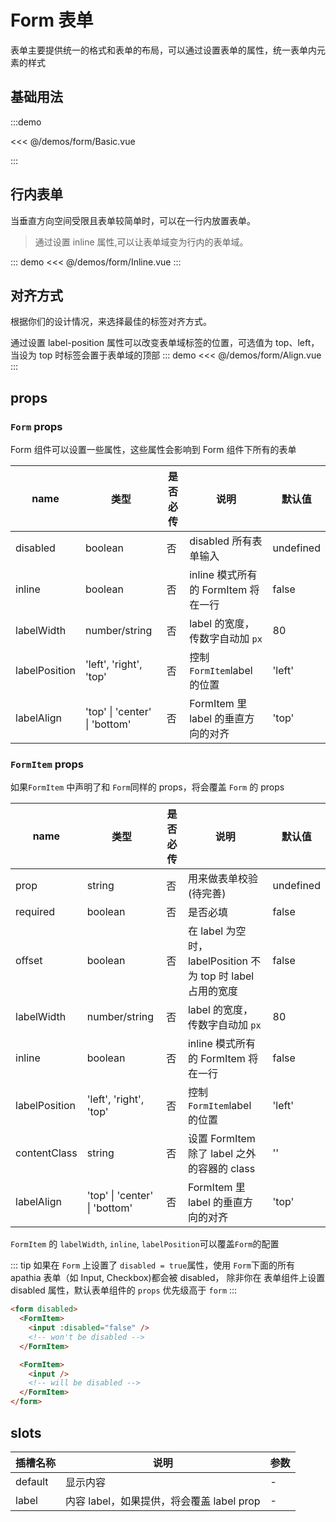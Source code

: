 # Form 表单

表单主要提供统一的格式和表单的布局，可以通过设置表单的属性，统一表单内元素的样式

## 基础用法

:::demo

<<< @/demos/form/Basic.vue

:::

## 行内表单

当垂直方向空间受限且表单较简单时，可以在一行内放置表单。

> 通过设置 inline 属性,可以让表单域变为行内的表单域。

::: demo
<<< @/demos/form/Inline.vue
:::

## 对齐方式

根据你们的设计情况，来选择最佳的标签对齐方式。

通过设置 label-position 属性可以改变表单域标签的位置，可选值为 top、left， 当设为 top 时标签会置于表单域的顶部
::: demo
<<< @/demos/form/Align.vue
:::

## props

### `Form` props

Form 组件可以设置一些属性，这些属性会影响到 Form 组件下所有的表单

| name          | 类型                          | 是否必传 | 说明                                | 默认值    |
| ------------- | ----------------------------- | -------- | ----------------------------------- | --------- |
| disabled      | boolean                       | 否       | disabled 所有表单输入               | undefined |
| inline        | boolean                       | 否       | inline 模式所有的 FormItem 将在一行 | false     |
| labelWidth    | number/string                 | 否       | label 的宽度，传数字自动加 `px`     | 80        |
| labelPosition | 'left', 'right', 'top'        | 否       | 控制`FormItem`label 的位置          | 'left'    |
| labelAlign    | 'top' \| 'center' \| 'bottom' | 否       | FormItem 里 label 的垂直方向的对齐  | 'top'     |

### `FormItem` props

如果`FormItem` 中声明了和 `Form`同样的 props，将会覆盖 `Form` 的 props

| name          | 类型                          | 是否必传 | 说明                                                        | 默认值    |
| ------------- | ----------------------------- | -------- | ----------------------------------------------------------- | --------- |
| prop          | string                        | 否       | 用来做表单校验(待完善)                                      | undefined |
| required      | boolean                       | 否       | 是否必填                                                    | false     |
| offset        | boolean                       | 否       | 在 label 为空时，labelPosition 不为 top 时 label 占用的宽度 | false     |
| labelWidth    | number/string                 | 否       | label 的宽度，传数字自动加 `px`                             | 80        |
| inline        | boolean                       | 否       | inline 模式所有的 FormItem 将在一行                         | false     |
| labelPosition | 'left', 'right', 'top'        | 否       | 控制`FormItem`label 的位置                                  | 'left'    |
| contentClass  | string                        | 否       | 设置 FormItem 除了 label 之外的容器的 class                 | ''        |
| labelAlign    | 'top' \| 'center' \| 'bottom' | 否       | FormItem 里 label 的垂直方向的对齐                          | 'top'     |

`FormItem` 的 `labelWidth`, `inline`, `labelPosition`可以覆盖`Form`的配置

::: tip
如果在 `Form` 上设置了 `disabled = true`属性，使用 `Form`下面的所有 apathia 表单（如 Input, Checkbox)都会被 disabled， 除非你在 表单组件上设置 disabled 属性，默认表单组件的 `props` 优先级高于 `form`
:::

```html
<form disabled>
  <FormItem>
    <input :disabled="false" />
    <!-- won't be disabled -->
  </FormItem>

  <FormItem>
    <input />
    <!-- will be disabled -->
  </FormItem>
</form>
```

## slots

| 插槽名称 | 说明                                      | 参数 |
| -------- | ----------------------------------------- | ---- |
| default  | 显示内容                                  | -    |
| label    | 内容 label，如果提供，将会覆盖 label prop | -    |
